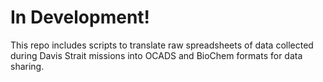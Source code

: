 # In Development!

This repo includes scripts to translate raw spreadsheets of data collected during Davis Strait missions into OCADS and BioChem formats for data sharing. 
